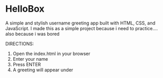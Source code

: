 # HelloBox
A simple and stylish username greeting app built with HTML, CSS, and JavaScript. I made this as a simple project because i need to practice.... also because i was bored

DIRECTIONS:
1. Open the index.html in your browser
2. Enter your name
3. Press ENTER
4. A greeting will appear under
